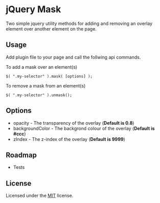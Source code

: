 # jQuery Mask

Two simple jquery utility methods for adding and removing an overlay element over another element on the page.

## Usage

Add plugin file to your page and call the follwing api commands.

To add a mask over an element(s)

    $( ".my-selector" ).mask( [options] );

To remove a mask from an element(s)

    $( ".my-selector" ).unmask();

## Options

* opacity - The transparency of the overlay (**Default is 0.8**)
* backgroundColor - The backgrond colour of the overlay (**Default is #ccc**)
* zIndex - The z-index of the overlay (**Default is 9999**)

## Roadmap

* Tests

## License

Licensed under the [MIT](http://www.opensource.org/licenses/MIT) license.